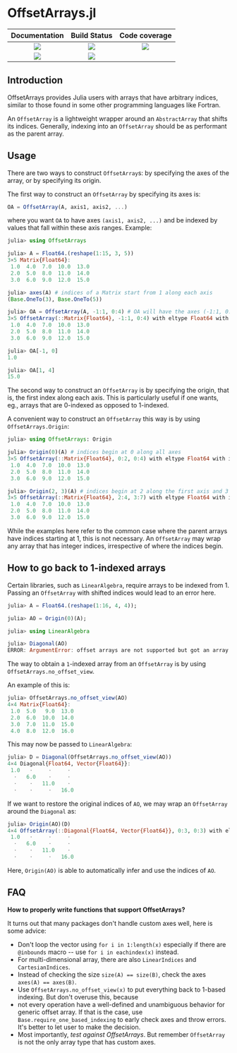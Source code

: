 # OffsetArrays.jl

| Documentation |  Build Status | Code coverage |
| :-: | :-: | :-: |
| [![][docs-stable-img]][docs-stable-url] |  [![][action-img]][action-url] | [![][codecov-img]][codecov-url] |
| [![][docs-dev-img]][docs-dev-url]  |  [![][pkgeval-img]][pkgeval-url] | |

## Introduction

OffsetArrays provides Julia users with arrays that have arbitrary
indices, similar to those found in some other programming languages
like Fortran.

An `OffsetArray` is a lightweight wrapper around an `AbstractArray` that shifts its indices.
Generally, indexing into an `OffsetArray` should be as performant as the parent array.

## Usage

There are two ways to construct `OffsetArray`s: by specifying the axes of the array, or
by specifying its origin.

The first way to construct an `OffsetArray` by specifying its axes is:

```julia
OA = OffsetArray(A, axis1, axis2, ...)
```

where you want `OA` to have axes `(axis1, axis2, ...)` and be indexed by values that
fall within these axis ranges. Example:

```julia
julia> using OffsetArrays

julia> A = Float64.(reshape(1:15, 3, 5))
3×5 Matrix{Float64}:
 1.0  4.0  7.0  10.0  13.0
 2.0  5.0  8.0  11.0  14.0
 3.0  6.0  9.0  12.0  15.0

julia> axes(A) # indices of a Matrix start from 1 along each axis
(Base.OneTo(3), Base.OneTo(5))

julia> OA = OffsetArray(A, -1:1, 0:4) # OA will have the axes (-1:1, 0:4)
3×5 OffsetArray(::Matrix{Float64}, -1:1, 0:4) with eltype Float64 with indices -1:1×0:4:
 1.0  4.0  7.0  10.0  13.0
 2.0  5.0  8.0  11.0  14.0
 3.0  6.0  9.0  12.0  15.0

julia> OA[-1, 0]
1.0

julia> OA[1, 4]
15.0
```

The second way to construct an `OffsetArray` is by specifying the origin, that is, the first index
along each axis. This is particularly useful if one wants, eg., arrays that are 0-indexed as opposed
to 1-indexed.

A convenient way to construct an `OffsetArray` this way is by using `OffsetArrays.Origin`:

```julia
julia> using OffsetArrays: Origin

julia> Origin(0)(A) # indices begin at 0 along all axes
3×5 OffsetArray(::Matrix{Float64}, 0:2, 0:4) with eltype Float64 with indices 0:2×0:4:
 1.0  4.0  7.0  10.0  13.0
 2.0  5.0  8.0  11.0  14.0
 3.0  6.0  9.0  12.0  15.0

julia> Origin(2, 3)(A) # indices begin at 2 along the first axis and 3 along the second
3×5 OffsetArray(::Matrix{Float64}, 2:4, 3:7) with eltype Float64 with indices 2:4×3:7:
 1.0  4.0  7.0  10.0  13.0
 2.0  5.0  8.0  11.0  14.0
 3.0  6.0  9.0  12.0  15.0
```

While the examples here refer to the common case where the parent arrays have indices starting at 1,
this is not necessary. An `OffsetArray` may wrap any array that has integer indices, irrespective of
where the indices begin.

## How to go back to 1-indexed arrays

Certain libraries, such as `LinearAlgebra`, require arrays to be indexed from 1. Passing an `OffsetArray`
with shifted indices would lead to an error here.

```julia
julia> A = Float64.(reshape(1:16, 4, 4));

julia> AO = Origin(0)(A);

julia> using LinearAlgebra

julia> Diagonal(AO)
ERROR: ArgumentError: offset arrays are not supported but got an array with index other than 1
```

The way to obtain a `1`-indexed array from an `OffsetArray` is by using `OffsetArrays.no_offset_view`.

An example of this is:

```julia
julia> OffsetArrays.no_offset_view(AO)
4×4 Matrix{Float64}:
 1.0  5.0   9.0  13.0
 2.0  6.0  10.0  14.0
 3.0  7.0  11.0  15.0
 4.0  8.0  12.0  16.0
```

This may now be passed to `LinearAlgebra`:

```julia
julia> D = Diagonal(OffsetArrays.no_offset_view(AO))
4×4 Diagonal{Float64, Vector{Float64}}:
 1.0   ⋅     ⋅     ⋅
  ⋅   6.0    ⋅     ⋅
  ⋅    ⋅   11.0    ⋅
  ⋅    ⋅     ⋅   16.0
```

If we want to restore the original indices of `AO`, we may wrap an `OffsetArray` around the `Diagonal` as:

```julia
julia> Origin(AO)(D)
4×4 OffsetArray(::Diagonal{Float64, Vector{Float64}}, 0:3, 0:3) with eltype Float64 with indices 0:3×0:3:
 1.0   ⋅     ⋅     ⋅
  ⋅   6.0    ⋅     ⋅
  ⋅    ⋅   11.0    ⋅
  ⋅    ⋅     ⋅   16.0
```

Here, `Origin(AO)` is able to automatically infer and use the indices of `AO`.

## FAQ

**How to properly write functions that support OffsetArrays?**

It turns out that many packages don't handle custom axes well, here is some advice:

- Don't loop the vector using `for i in 1:length(x)` especially if there are `@inbounds` macro
  -- use `for i in eachindex(x)` instead.
- For multi-dimensional array, there are also `LinearIndices` and `CartesianIndices`.
- Instead of checking the size `size(A) == size(B)`, check the axes `axes(A) == axes(B)`.
- Use `OffsetArrays.no_offset_view(x)` to put everything back to 1-based indexing. But don't
  overuse this, because
- not every operation have a well-defined and unambiguous behavior for generic offset array. If that
  is the case, use `Base.require_one_based_indexing` to early check axes and throw errors. It's better
  to let user to make the decision.
- Most importantly, _test against OffsetArrays_. But remember `OffsetArray` is not the only array type that has custom axes.

<!-- badges -->

[pkgeval-img]: https://juliaci.github.io/NanosoldierReports/pkgeval_badges/O/OffsetArrays.svg
[pkgeval-url]: https://juliaci.github.io/NanosoldierReports/pkgeval_badges/report.html

[action-img]: https://github.com/JuliaArrays/OffsetArrays.jl/workflows/Unit%20test/badge.svg
[action-url]: https://github.com/JuliaArrays/OffsetArrays.jl/actions

[codecov-img]: https://codecov.io/github/JuliaArrays/OffsetArrays.jl/coverage.svg?branch=master
[codecov-url]: https://codecov.io/gh/JuliaArrays/OffsetArrays.jl

[docs-stable-img]: https://img.shields.io/badge/docs-stable-blue.svg
[docs-stable-url]: https://juliaarrays.github.io/OffsetArrays.jl/stable/
[docs-dev-img]: https://img.shields.io/badge/docs-dev-blue.svg
[docs-dev-url]: https://juliaarrays.github.io/OffsetArrays.jl/dev/
